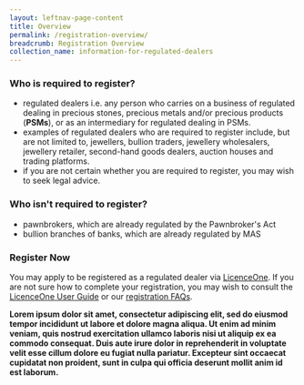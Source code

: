 ```yaml
---
layout: leftnav-page-content
title: Overview
permalink: /registration-overview/
breadcrumb: Registration Overview
collection_name: information-for-regulated-dealers
---
```


### Who is required to register?
- regulated dealers i.e. any person who carries on a business of regulated dealing in precious stones, precious metals and/or precious products (**PSMs**), or as an intermediary for regulated dealing in PSMs.
- examples of regulated dealers who are required to register include, but are not limited to, jewellers, bullion traders, jewellery wholesalers, jewellery retailer, second-hand goods dealers, auction houses and trading platforms.
- if you are not certain whether you are required to register, you may wish to seek legal advice.

### Who isn't required to register?
- pawnbrokers, which are already regulated by the Pawnbroker's Act
- bullion branches of banks, which are already regulated by MAS

<a id="registernow"></a>
### Register Now 
You may apply to be registered as a regulated dealer via [LicenceOne](https://licence1.business.gov.sg/web/frontier/home). 
If you are not sure how to complete your registration, you may wish to consult the [LicenceOne User Guide](https://licence1.business.gov.sg/web/frontier/help/apply-for-new-licence) or our [registration FAQs](/registration-faqs/).

**Lorem ipsum dolor sit amet, consectetur adipiscing elit, sed do eiusmod tempor incididunt ut labore et dolore magna aliqua. Ut enim ad minim veniam, quis nostrud exercitation ullamco laboris nisi ut aliquip ex ea commodo consequat. Duis aute irure dolor in reprehenderit in voluptate velit esse cillum dolore eu fugiat nulla pariatur. Excepteur sint occaecat cupidatat non proident, sunt in culpa qui officia deserunt mollit anim id est laborum.**
